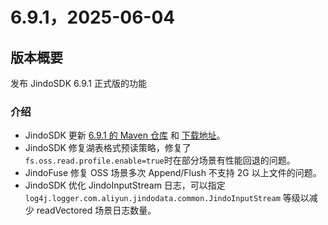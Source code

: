 # 6.9.1，2025-06-04

## 版本概要

发布 JindoSDK 6.9.1 正式版的功能

### 介绍

- JindoSDK 更新 [6.9.1 的 Maven 仓库](oss-maven.md) 和 [下载地址](jindodata_download.md)。
- JindoSDK 修复湖表格式预读策略，修复了`fs.oss.read.profile.enable=true`时在部分场景有性能回退的问题。
- JindoFuse 修复 OSS 场景多次 Append/Flush 不支持 2G 以上文件的问题。
- JindoSDK 优化 JindoInputStream 日志，可以指定 `log4j.logger.com.aliyun.jindodata.common.JindoInputStream` 等级以减少 readVectored 场景日志数量。